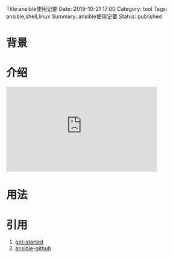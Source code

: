 Title:ansible使用记要
Date: 2019-10-21 17:00
Category: tool
Tags: ansible,shell,linux
Summary: ansible使用记要
Status: published

# 背景

# 介绍

<iframe allowtransparency="true" title="Wistia video player" allowFullscreen frameborder="0" scrolling="no" class="wistia_embed" name="wistia_embed" src="https://fast.wistia.net/embed/iframe/qrqfj371b6" width="400" height="225"></iframe>

# 用法

# 引用

1. [get-started](https://www.ansible.com/resources/get-started)
2. [ansible-github](https://github.com/ansible/ansible)

